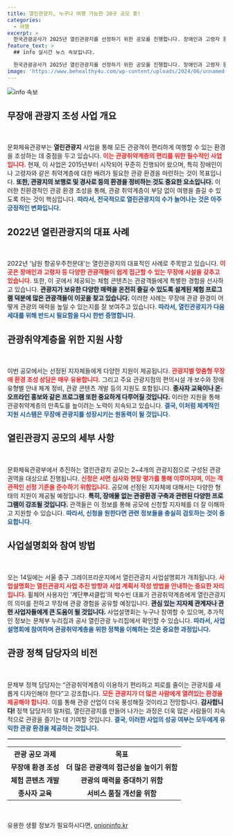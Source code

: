 ```yaml
---
title: 열린관광지, 누구나 여행 가능한 20곳 공모 중!
categories:
  - 여행
excerpt: >
  한국관광공사가 2025년 열린관광지를 선정하기 위한 공모를 진행합니다. 장애인과 고령자 등 관광취약계층이 편리하게 이용할 수 있는 관광지를 만들어, 더 많은 사람들이 자유롭게 여행할 수 있도록 지원합니다. 참여를 원한다면 자세한 정보는 공식 웹사이트에서 확인하세요!
feature_text: >
  ## info 실시간 뉴스 속보입니다.

  한국관광공사가 2025년 열린관광지를 선정하기 위한 공모를 진행합니다. 장애인과 고령자 등 관광취약계층이 편리하게 이용할 수 있는 관광지를 만들어, 더 많은 사람들이 자유롭게 여행할 수 있도록 지원합니다. 참여를 원한다면 자세한 정보는 공식 웹사이트에서 확인하세요!
image: 'https://www.behealthy4u.com/wp-content/uploads/2024/06/unnamed-file.png'
---
```


<p><img src="https://www.behealthy4u.com/wp-content/uploads/2024/06/unnamed-file.png" alt="info 속보" /></p>

<h2 data-ke-size="size26">무장애 관광지 조성 사업 개요</h2>

<p data-ke-size="size16">&nbsp;</p>

<p data-ke-size="size16">문화체육관광부는 <b>열린관광지</b> 사업을 통해 모든 관광객이 편리하게 여행할 수 있는 환경을 조성하는 데 중점을 두고 있습니다. <b><span style="color: #ee2323;">이는 관광취약계층의 편리를 위한 필수적인 사업입니다.</span></b> 현재, 이 사업은 2015년부터 시작되어 꾸준히 진행되어 왔으며, 특히 장애인이나 고령자와 같은 취약계층에 대한 배려가 필요한 관광 환경을 마련하는 것이 목표입니다. <b><span style="background-color: #21538527;">또한, 관광지의 보행로 및 경사로 등의 환경을 정비하는 것도 중요한 요소입니다.</span></b> 이러한 친환경적인 관광 환경 조성을 통해, 관광 취약계층이 부담 없이 여행을 즐길 수 있도록 하는 것이 핵심입니다. <b><span style="color: #1a5490;">따라서, 전국적으로 열린관광지의 수가 늘어나는 것은 아주 긍정적인 변화입니다.</span></b></p>

<h2 data-ke-size="size26">2022년 열린관광지의 대표 사례</h2>

<p data-ke-size="size16">&nbsp;</p>

<p data-ke-size="size16">2022년 '남원 항공우주천문대'는 열린관광지의 대표적인 사례로 주목받고 있습니다. <b><span style="color: #ee2323;">이곳은 장애인과 고령자 등 다양한 관광객들이 쉽게 접근할 수 있는 무장애 시설을 갖추고 있습니다.</span></b> 또한, 이 곳에서 제공되는 체험 콘텐츠는 관광객들에게 특별한 경험을 선사하고 있습니다. <b><span style="background-color: #21538527;">관광지가 보유한 다양한 매력을 온전히 즐길 수 있도록 설계된 체험 프로그램 덕분에 많은 관광객들이 이곳을 찾고 있습니다.</span></b> 이러한 사례는 무장애 관광 환경이 어떻게 관광의 매력을 높일 수 있는지를 잘 보여주고 있습니다. <b><span style="color: #1a5490;">따라서, 열린관광지가 다음 세대를 위해 반드시 필요함을 다시 한번 증명합니다.</span></b></p>

<h2 data-ke-size="size26">관광취약계층을 위한 지원 사항</h2>

<p data-ke-size="size16">&nbsp;</p>

<p data-ke-size="size16">이번 공모에서는 선정된 지자체들에게 다양한 지원이 제공됩니다. <b><span style="color: #ee2323;">관광지별 맞춤형 무장애 환경 조성 상담은 매우 유용합니다.</span></b> 그리고 주요 관광지점의 편의시설 개·보수와 장애 유형별 안내 체계 정비, 관광 콘텐츠 개발 등의 지원도 포함됩니다. <b><span style="background-color: #21538527;">종사자 교육이나 온·오프라인 홍보와 같은 프로그램 또한 중요하게 다루어질 것입니다.</span></b> 이러한 지원을 통해 관광취약계층의 만족도를 높이려는 노력이 지속되고 있습니다. <b><span style="color: #1a5490;">결국, 이처럼 체계적인 지원 시스템은 무장애 관광지를 성장시키는 원동력이 될 것입니다.</span></b></p>

<h2 data-ke-size="size26">열린관광지 공모의 세부 사항</h2>

<p data-ke-size="size16">&nbsp;</p>

<p data-ke-size="size16">문화체육관광부에서 추진하는 열린관광지 공모는 2~4개의 관광지점으로 구성된 관광 권역을 대상으로 진행됩니다. <b><span style="color: #ee2323;">신청은 서면 심사와 현장 평가를 통해 이루어지며, 이는 객관적인 선정 기준을 준수하기 위함입니다.</span></b> 공모에 선정된 지자체에 대해서는 다양한 형태의 지원이 제공될 예정입니다. <b><span style="background-color: #21538527;">특히, 장애물 없는 관광환경 구축과 관련된 다양한 프로그램이 강조될 것입니다.</span></b> 관객들은 이 정보를 통해 공모에 신청할 지자체를 더 잘 이해하고 지원할 수 있습니다. <b><span style="color: #1a5490;">따라서, 신청을 원한다면 관련 정보들을 충실히 검토하는 것이 중요합니다.</span></b></p>

<h2 data-ke-size="size26">사업설명회와 참여 방법</h2>

<p data-ke-size="size16">&nbsp;</p>

<p data-ke-size="size16">오는 14일에는 서울 중구 그레이프라운지에서 열린관광지 사업설명회가 개최됩니다. <b><span style="color: #ee2323;">사업설명회는 열린관광지 사업 추진 방향과 사업 계획서 작성 방법을 안내하는 중요한 자리입니다.</span></b> 휠체어 사용자인 ‘계단뿌셔클럽’의 박수빈 대표가 관광취약계층에게 열린관광지의 의미를 전하고 무장애 관광 경험을 공유할 예정입니다. <b><span style="background-color: #21538527;">관심 있는 지자체 관계자나 관련 사업자들에게 큰 도움이 될 것입니다.</span></b> 사업설명회는 누구나 참여할 수 있으며, 추가적인 정보는 문체부 누리집과 공사 열린관광 누리집에서 확인할 수 있습니다. <b><span style="color: #1a5490;">따라서, 사업 설명회에 참여하며 관광취약계층을 위한 정책을 이해하는 것은 중요한 과정입니다.</span></b></p>

<h2 data-ke-size="size26">관광 정책 담당자의 비전</h2>

<p data-ke-size="size16">&nbsp;</p>

<p data-ke-size="size16">문체부 정책 담당자는 “관광취약계층이 이용하기 편리하고 피로를 줄이는 관광지를 새롭게 디자인해야 한다”고 강조합니다. <b><span style="color: #ee2323;">모든 관광지가 더 많은 사람에게 열려있는 환경을 제공해야 합니다.</span></b> 이를 통해 관광 산업이 더욱 풍성해질 것이라고 전망합니다. <b><span style="background-color: #21538527;">감사합니다!</span></b> 정책 담당자의 말처럼, 열린관광지를 만들어 나가는 과정은 더욱 많은 사람들이 지속적으로 관광을 즐기는 데 기여할 것입니다. <b><span style="color: #1a5490;">결국, 이러한 사업의 성공 여부는 모두에게 유익한 관광 환경을 제공하는 것입니다.</span></b></p>

<hr style="border: 1px solid #ccc;"/>

<table style="width: 100%; border-collapse: collapse;">
  <tr>
    <th style="text-align: center;">관광 공모 과제</th>
    <th style="text-align: center;">목표</th>
  </tr>
  <tr>
    <td style="text-align: center; height: 17px;"><b>무장애 환경 조성</b></td>
    <td style="text-align: center; height: 17px;"><b>더 많은 관광객의 접근성을 높이기 위함</b></td>
  </tr>
  <tr>
    <td style="text-align: center; height: 17px;"><b>체험 콘텐츠 개발</b></td>
    <td style="text-align: center; height: 17px;"><b>관광의 매력을 증대하기 위함</b></td>
  </tr>
  <tr>
    <td style="text-align: center; height: 17px;"><b>종사자 교육</b></td>
    <td style="text-align: center; height: 17px;"><b>서비스 품질 개선을 위함</b></td>
  </tr>
</table>

<p data-ke-size="size16">&nbsp;</p>
유용한 생활 정보가 필요하시다면, <a href="https://onioninfo.kr" rel="dofollow">onioninfo.kr</a>


